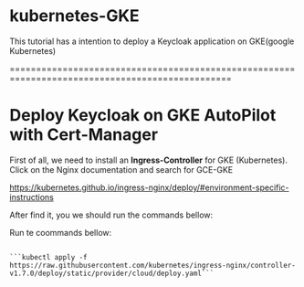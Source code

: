 # kubernetes-GKE

This tutorial has a intention to deploy a Keycloak application on GKE(google Kubernetes)

================================================================================================

# Deploy Keycloak on GKE AutoPilot with Cert-Manager

First of all, we need to install an **Ingress-Controller** for GKE (Kubernetes). Click on the Nginx documentation and search for GCE-GKE

https://kubernetes.github.io/ingress-nginx/deploy/#environment-specific-instructions

After find it, you we should run the commands bellow:

Run te coommands bellow:

```kubectl create clusterrolebinding cluster-admin-binding --clusterrole cluster-admin --user $(gcloud config get-value account)

```kubectl apply -f https://raw.githubusercontent.com/kubernetes/ingress-nginx/controller-v1.7.0/deploy/static/provider/cloud/deploy.yaml```
